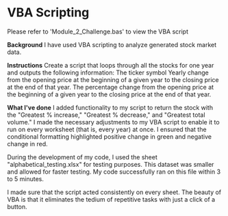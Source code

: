 # VBA Scripting

Please refer to 'Module_2_Challenge.bas' to view the VBA script

**Background**
I have used VBA scripting to analyze generated stock market data.

**Instructions**
Create a script that loops through all the stocks for one year and outputs the following information:
The ticker symbol
Yearly change from the opening price at the beginning of a given year to the closing price at the end of that year.
The percentage change from the opening price at the beginning of a given year to the closing price at the end of that year.

**What I've done**
I added functionality to my script to return the stock with the "Greatest % increase," "Greatest % decrease," and "Greatest total volume." I made the necessary adjustments to my VBA script to enable it to run on every worksheet (that is, every year) at once. I ensured that the conditional formatting highlighted positive change in green and negative change in red.

During the development of my code, I used the sheet "alphabetical_testing.xlsx" for testing purposes. This dataset was smaller and allowed for faster testing. My code successfully ran on this file within 3 to 5 minutes.

I made sure that the script acted consistently on every sheet. The beauty of VBA is that it eliminates the tedium of repetitive tasks with just a click of a button.
